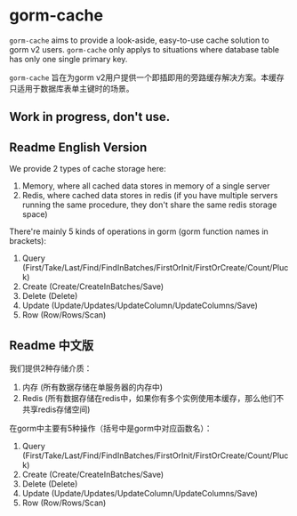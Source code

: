 # gorm-cache

`gorm-cache` aims to provide a look-aside, easy-to-use cache solution to gorm v2 users. `gorm-cache` only applys to situations where database table has only one single primary key.

`gorm-cache` 旨在为gorm v2用户提供一个即插即用的旁路缓存解决方案。本缓存只适用于数据库表单主键时的场景。

## Work in progress, don't use.

## Readme English Version 

We provide 2 types of cache storage here:

1. Memory, where all cached data stores in memory of a single server
2. Redis, where cached data stores in redis (if you have multiple servers running the same procedure, they don't share the same redis storage space)

There're mainly 5 kinds of operations in gorm (gorm function names in brackets):

1. Query (First/Take/Last/Find/FindInBatches/FirstOrInit/FirstOrCreate/Count/Pluck)
2. Create (Create/CreateInBatches/Save)
3. Delete (Delete)
4. Update (Update/Updates/UpdateColumn/UpdateColumns/Save)
5. Row (Row/Rows/Scan)

## Readme 中文版

我们提供2种存储介质：

1. 内存 (所有数据存储在单服务器的内存中)
2. Redis (所有数据存储在redis中，如果你有多个实例使用本缓存，那么他们不共享redis存储空间)


在gorm中主要有5种操作（括号中是gorm中对应函数名）：

1. Query (First/Take/Last/Find/FindInBatches/FirstOrInit/FirstOrCreate/Count/Pluck)
2. Create (Create/CreateInBatches/Save)
3. Delete (Delete)
4. Update (Update/Updates/UpdateColumn/UpdateColumns/Save)
5. Row (Row/Rows/Scan)


